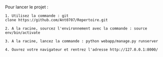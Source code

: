 Pour lancer le projet :

    1. Utilisez la commande : git clone https://github.com/Ant0707/Repertoire.git
    
    2. A la racine, sourcez l'environnement avec la commande : source env/bin/activate
    
    3. A la racine, lancez la commande : python webapp/manage.py runserver
    
    4. Ouvrez votre navigateur et rentrez l'adresse http://127.0.0.1:8000/
